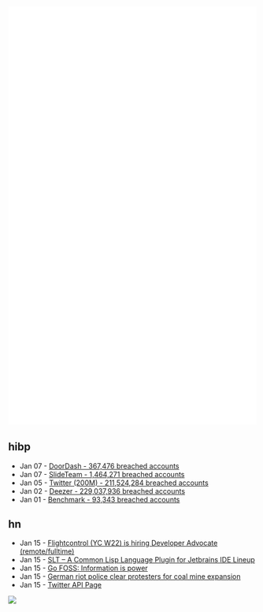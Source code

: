 ![Metrics](https://raw.githubusercontent.com/phixion/phixion/master/metrics.svg)

## hibp

<!--
for https://github.com/phixion/phixion/blob/main/.github/workflows/feeds.yml
-->
<!--START_SECTION:haveibeenpwnd-->
- Jan 07 - [DoorDash - 367,476 breached accounts](https://haveibeenpwned.com/PwnedWebsites#DoorDash)
- Jan 07 - [SlideTeam - 1,464,271 breached accounts](https://haveibeenpwned.com/PwnedWebsites#SlideTeam)
- Jan 05 - [Twitter (200M) - 211,524,284 breached accounts](https://haveibeenpwned.com/PwnedWebsites#Twitter200M)
- Jan 02 - [Deezer - 229,037,936 breached accounts](https://haveibeenpwned.com/PwnedWebsites#Deezer)
- Jan 01 - [Benchmark - 93,343 breached accounts](https://haveibeenpwned.com/PwnedWebsites#Benchmark)
<!--END_SECTION:haveibeenpwnd-->

## hn

<!--
for https://github.com/phixion/phixion/blob/main/.github/workflows/feeds.yml
-->
<!--START_SECTION:hn-->
- Jan 15 - [Flightcontrol (YC W22) is hiring Developer Advocate (remote/fulltime)](https://jobs.flightcontrol.dev/developer-advocate)
- Jan 15 - [SLT – A Common Lisp Language Plugin for Jetbrains IDE Lineup](https://github.com/Enerccio/SLT)
- Jan 15 - [Go FOSS: Information is power](https://gofoss.net/)
- Jan 15 - [German riot police clear protesters for coal mine expansion](https://www.cnn.com/2023/01/14/europe/lutzerath-germany-coal-protests-climate-intl/index.html)
- Jan 15 - [Twitter API Page](https://developer.twitter.com/apitools)
<!--END_SECTION:hn-->

<!--
for https://yhype.me
-->
![](https://hit.yhype.me/github/profile?user_id=13013670)
